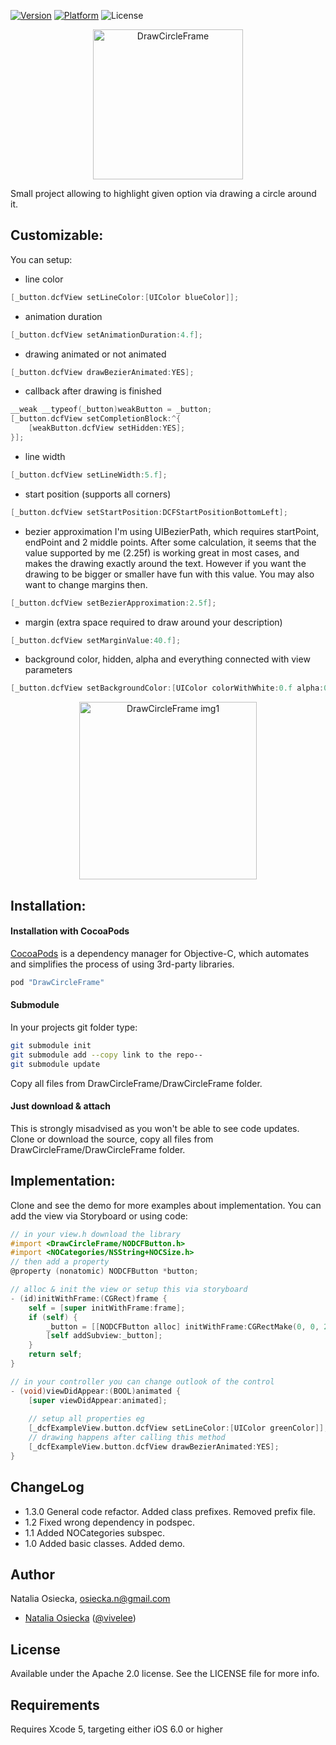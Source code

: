 [![Version](https://cocoapod-badges.herokuapp.com/v/DrawCircleFrame/badge.png)](http://cocoadocs.org/docsets/DrawCircleFrame) 
[![Platform](https://cocoapod-badges.herokuapp.com/p/DrawCircleFrame/badge.png)](http://cocoadocs.org/docsets/DrawCircleFrame) 
![License](https://img.shields.io/badge/license-Apache_2-green.svg?style=flat)

<p align="center" ><img src="https://raw.github.com/natalia-osa/DrawCircleFrame/master/ReadmeImages/Demo.gif" alt="DrawCircleFrame" title="DrawCircleFrame" height="240"></p>

Small project allowing to highlight given option via drawing a circle around it. 

## Customizable:
You can setup:
- line color
```objective-c
[_button.dcfView setLineColor:[UIColor blueColor]];
```
- animation duration
```objective-c
[_button.dcfView setAnimationDuration:4.f];
```
- drawing animated or not animated
```objective-c
[_button.dcfView drawBezierAnimated:YES];
```
- callback after drawing is finished
```objective-c
__weak __typeof(_button)weakButton = _button;
[_button.dcfView setCompletionBlock:^{
    [weakButton.dcfView setHidden:YES];
}];
```
- line width
```objective-c
[_button.dcfView setLineWidth:5.f];
```
- start position (supports all corners)
```objective-c
[_button.dcfView setStartPosition:DCFStartPositionBottomLeft];
```
- bezier approximation
I'm using UIBezierPath, which requires startPoint, endPoint and 2 middle points. After some calculation, it seems that the value supported by me (2.25f) is working great in most cases, and makes the drawing exactly around the text. However if you want the drawing to be bigger or smaller have fun with this value. You may also want to change margins then.
```objective-c
[_button.dcfView setBezierApproximation:2.5f];
```
- margin (extra space required to draw around your description)
```objective-c
[_button.dcfView setMarginValue:40.f];
```
- background color, hidden, alpha and everything connected with view parameters
```objective-c
[_button.dcfView setBackgroundColor:[UIColor colorWithWhite:0.f alpha:0.3f]];
```
<p align="center" ><img src="https://raw.github.com/natalia-osa/DrawCircleFrame/master/ReadmeImages/Fullscreen.png" alt="DrawCircleFrame img1" title="Main photo" height="284"></p>

## Installation:
#### Installation with CocoaPods
[CocoaPods](http://cocoapods.org) is a dependency manager for Objective-C, which automates and simplifies the process of using 3rd-party libraries.
```ruby
pod "DrawCircleFrame"
```
#### Submodule
In your projects git folder type:
```bash
git submodule init
git submodule add --copy link to the repo--
git submodule update
```
Copy all files from DrawCircleFrame/DrawCircleFrame folder.
#### Just download & attach
This is strongly misadvised as you won't be able to see code updates. Clone or download the source, copy all files from DrawCircleFrame/DrawCircleFrame folder.

## Implementation:
Clone and see the demo for more examples about implementation. You can add the view via Storyboard or using code:
```objective-c
// in your view.h download the library
#import <DrawCircleFrame/NODCFButton.h>
#import <NOCategories/NSString+NOCSize.h>
// then add a property
@property (nonatomic) NODCFButton *button;

// alloc & init the view or setup this via storyboard
- (id)initWithFrame:(CGRect)frame {
    self = [super initWithFrame:frame];
    if (self) {
        _button = [[NODCFButton alloc] initWithFrame:CGRectMake(0, 0, 200, 30)];
        [self addSubview:_button];
    }
    return self;
}

// in your controller you can change outlook of the control
- (void)viewDidAppear:(BOOL)animated {
    [super viewDidAppear:animated];
    
	// setup all properties eg
    [_dcfExampleView.button.dcfView setLineColor:[UIColor greenColor]];
	// drawing happens after calling this method
    [_dcfExampleView.button.dcfView drawBezierAnimated:YES];
}
```

## ChangeLog
- 1.3.0 General code refactor. Added class prefixes. Removed prefix file.
- 1.2 Fixed wrong dependency in podspec.
- 1.1 Added NOCategories subspec.
- 1.0 Added basic classes. Added demo.

## Author

Natalia Osiecka, osiecka.n@gmail.com
- [Natalia Osiecka](https://github.com/natalia-osa/) ([@vivelee](https://twitter.com/vivelee))

## License

Available under the Apache 2.0 license. See the LICENSE file for more info.

## Requirements

Requires Xcode 5, targeting either iOS 6.0 or higher
